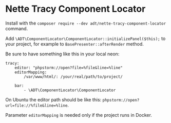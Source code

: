 # Nette Tracy Component Locator

Install with the `composer require --dev adt/nette-tracy-component-locator` command.

Add `\ADT\ComponentLocator\ComponentLocator::initializePanel($this);` to your project, for example to `BasePresenter::afterRender` method.

Be sure to have something like this in your local neon:

```
tracy:
	editor: "phpstorm://open?file=%file&line=%line"
	editorMapping:
		/var/www/html/: /your/real/path/to/project/

	bar:
		- \ADT\ComponentLocator\ComponentLocator
```

On Ubuntu the editor path should be like this: `phpstorm://open?url=file://%file&line=%line`.

Parameter `editorMapping` is needed only if the project runs in Docker.
